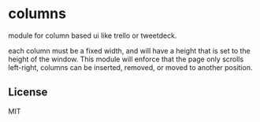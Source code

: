 # columns

module for column based ui like trello or tweetdeck.

each column must be a fixed width, and will have a height that is set
to the height of the window.
This module will enforce that the page only scrolls left-right,
columns can be inserted, removed, or moved to another position.

## License

MIT
